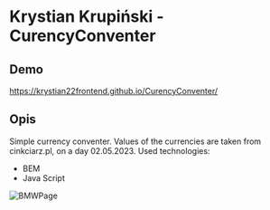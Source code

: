 # Krystian Krupiński - CurencyConventer

## Demo

https://krystian22frontend.github.io/CurencyConventer/

## Opis
Simple currency conventer. Values of the currencies are taken from cinkciarz.pl, on a day 02.05.2023.
Used technologies:
- BEM
- Java Script

![BMWPage](https://www.google.com/imgres?imgurl=https%3A%2F%2Fmotofilm.pl%2Fwp-content%2Fuploads%2F2021%2F10%2FBMW-M3-e46-V10.jpg&tbnid=x7lTfRGtUhrWcM&vet=12ahUKEwi5xaPylJj_AhWCyCoKHaq5Cp0QMygJegUIARDEAQ..i&imgrefurl=https%3A%2F%2Fmotofilm.pl%2F2021%2F10%2Fnie-spodziewasz-sie-takiej-bestii-pod-maska-bmw-m3-zmiata-z-drogi-wszystko-dookola-wideo%2F&docid=NMag0ZRtvuu_kM&w=1200&h=629&q=bmw%20m3%20e46&ved=2ahUKEwi5xaPylJj_AhWCyCoKHaq5Cp0QMygJegUIARDEAQ)
